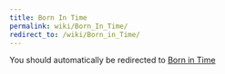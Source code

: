 ```yaml
---
title: Born In Time
permalink: wiki/Born_In_Time/
redirect_to: /wiki/Born_in_Time/
---
```


You should automatically be redirected to [Born in Time](/wiki/Born_in_Time/)
